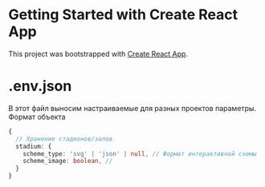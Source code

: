 # Getting Started with Create React App

This project was bootstrapped with [Create React App](https://github.com/facebook/create-react-app).

# .env.json
В этот файл выносим настраиваемые для разных проектов параметры. Формат объекта
```ts
{
  // Хранение стадионов/залов
  stadium: {
    scheme_type: 'svg' | 'json' | null, // Формат интерактивной схемы
    scheme_image: boolean, // 
  }
}
```